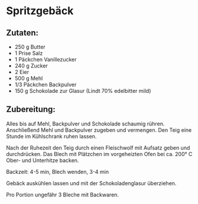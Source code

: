 Spritzgebäck
============

Zutaten:
--------
 * 250&nbsp;g Butter
 * 1&nbsp;Prise Salz
 * 1&nbsp;Päckchen Vanillezucker
 * 240&nbsp;g Zucker
 * 2&nbsp;Eier
 * 500&nbsp;g Mehl
 * 1/3&nbsp;Päckchen Backpulver
 * 150&nbsp;g Schokolade zur Glasur (Lindt 70% edelbitter mild)

Zubereitung:
------------
Alles bis auf Mehl, Backpulver und Schokolade schaumig rühren.
Anschließend Mehl und Backpulver zugeben und vermengen.
Den Teig eine Stunde im Kühlschrank ruhen lassen.

Nach der Ruhezeit den Teig durch einen Fleischwolf mit Aufsatz geben und durchdrücken.
Das Blech mit Plätzchen im vorgeheizten Ofen bei ca. 200° C Ober- und Unterhitze backen.

Backzeit: 4-5 min, Blech wenden, 3-4 min

Gebäck auskühlen lassen und mit der Schokoladenglasur überziehen.

Pro Portion ungefähr 3 Bleche mit Backwaren.
